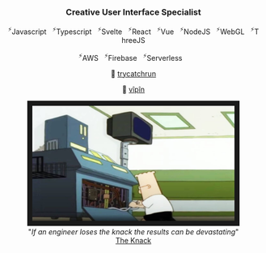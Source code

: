 
<!--
**diode/diode** is a ✨ _special_ ✨ repository because its `README.md` (this file) appears on your GitHub profile.

Here are some ideas to get you started:

- 🔭 I’m currently working on ...
- 🌱 I’m currently learning ...
- 👯 I’m looking to collaborate on ...
- 🤔 I’m looking for help with ...
- 💬 Ask me about ...
- 📫 How to reach me: ...
- 😄 Pronouns: ...
- ⚡ Fun fact: ...
-->

<div align="center">

  ### Creative User Interface Specialist

  <p>
    <sup>⚡</sup>Javascript&nbsp;&nbsp;&nbsp;<sup>⚡</sup>Typescript&nbsp;&nbsp;&nbsp;<sup>⚡</sup>Svelte&nbsp;&nbsp;&nbsp;<sup>⚡</sup>React&nbsp;&nbsp;&nbsp;<sup>⚡</sup>Vue&nbsp;&nbsp;&nbsp;<sup>⚡</sup>NodeJS&nbsp;&nbsp;&nbsp;<sup>⚡</sup>WebGL&nbsp;&nbsp;&nbsp;<sup>⚡</sup>ThreeJS
  </p>

  <p>
    <sup>⚡</sup>AWS&nbsp;&nbsp;&nbsp;<sup>⚡</sup>Firebase&nbsp;&nbsp;&nbsp;<sup>⚡</sup>Serverless&nbsp;&nbsp;&nbsp;
  </p>

  <!--p>
    <kbd>
      <a href="https://stackoverflow.com/users/1019753/diode"><img src="https://stackoverflow.com/users/flair/1019753.png" width="208" height="58" alt="profile for Diode at Stack Overflow, Q&amp;A for professional and enthusiast programmers" title="profile for Diode at Stack Overflow, Q&amp;A for professional and enthusiast programmers"></a>
    </kbd>
  </p-->
  
  <p>🔗 <a href="https://trycatchrun.com">trycatchrun</a></p>
  <p>🔗 <a href="https://vipin.link">vîpîn</a></p></p>

</div>

<div align="center">
  <kbd>
    <img alt="The Knack" src="https://github.com/diode/diode/blob/main/knack.jpg" width="400" border="10">
  </kbd>
  <div align="center">"<i>If an engineer loses the knack the results can be devastating</i>"</div>
  <div align="center"><a href="https://www.youtube.com/watch?v=g8vHhgh6oM0">The Knack</a></div>
</div>
